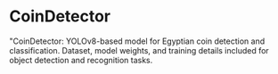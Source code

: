 # CoinDetector
"CoinDetector: YOLOv8-based model for Egyptian coin detection and classification. Dataset, model weights, and training details included for object detection and recognition tasks.
